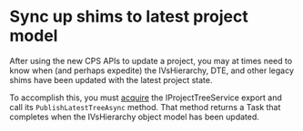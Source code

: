 Sync up shims to latest project model
=====================================

After using the new CPS APIs to update a project, you may at times need to
know when (and perhaps expedite)  the IVsHierarchy, DTE, and other legacy
shims have been updated with the latest project state. 

To accomplish this, you must [acquire](Finding_CPS_in_a_VS_project.md) the
IProjectTreeService export and call its 
`PublishLatestTreeAsync` method. That method returns a Task that completes
when the IVsHierarchy object model has been updated. 
